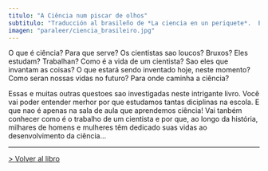 ```yaml
---
titulo: "A Ciência num piscar de olhos"
subtitulo: "Traducción al brasileño de *La ciencia en un periquete*.  Editora Ática"
imagen: "paraleer/ciencia_brasileiro.jpg"
---
```

O que é ciência? Para que serve? Os cientistas sao loucos? Bruxos? Eles estudam? Trabalhan? Como é a vida de um cientista? Sao eles que invantam as coisas? O que estará sendo inventado hoje, neste momento? Como seran nossas vidas no futuro? Para onde caminha a ciência?

Essas e muitas outras questoes sao investigadas neste intrigante livro. Você vai poder entender merhor por que estudamos tantas diciplinas na escola. E que nao é apenas na sala de aula que aprendemos ciência! Vai tanbém conhecer como é o trabalho de um cientista e por que, ao longo da história, milhares de homens e mulheres têm dedicado suas vidas ao desenvolvimento da ciência…

* * *

[> Volver al libro](http:/ver/mislibros/periquete)

